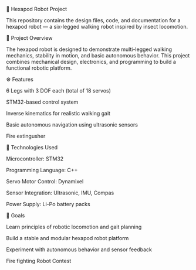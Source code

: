 🐜 Hexapod Robot Project

This repository contains the design files, code, and documentation for a hexapod robot — a six-legged walking robot inspired by insect locomotion.

🔧 Project Overview

The hexapod robot is designed to demonstrate multi-legged walking mechanics, stability in motion, and basic autonomous behavior. This project combines mechanical design, electronics, and programming to build a functional robotic platform.

⚙️ Features

6 Legs with 3 DOF each (total of 18 servos)

STM32-based control system

Inverse kinematics for realistic walking gait

Basic autonomous navigation using ultrasonic sensors

Fire extingusher

🧠 Technologies Used

Microcontroller: STM32

Programming Language: C++

Servo Motor Control: Dynamixel

Sensor Integration: Ultrasonic, IMU, Compas

Power Supply: Li-Po battery packs

📌 Goals

Learn principles of robotic locomotion and gait planning

Build a stable and modular hexapod robot platform

Experiment with autonomous behavior and sensor feedback

Fire fighting Robot Contest
